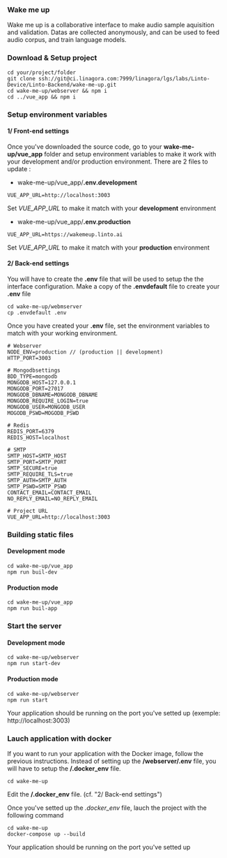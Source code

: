 ### Wake me up
Wake me up is a collaborative interface to make audio sample aquisition and validation.
Datas are collected anonymously, and can be used to feed audio corpus, and train language models.


### Download & Setup project
```
cd your/project/folder
git clone ssh://git@ci.linagora.com:7999/linagora/lgs/labs/Linto-Device/Linto-Backend/wake-me-up.git
cd wake-me-up/webserver && npm i
cd ../vue_app && npm i
```

### Setup environment variables

#### 1/ Front-end settings
Once you've downloaded the source code, go to your **wake-me-up/vue_app** folder and setup environment variables to make it work with your development and/or production environment.
There are 2 files to update :
- wake-me-up/vue_app/**.env.development**
```
VUE_APP_URL=http://localhost:3003
```
Set *VUE_APP_URL* to make it match with your **development** environment

- wake-me-up/vue_app/**.env.production**
```
VUE_APP_URL=https://wakemeup.linto.ai
```
Set *VUE_APP_URL* to make it match with your **production** environment

#### 2/ Back-end settings
You will have to create the **.env** file that will be used to setup the the interface configuration.
Make a copy of the **.envdefault** file to create your **.env** file

```
cd wake-me-up/webmserver
cp .envdefault .env
```

Once you have created your **.env** file, set the environment variables to match with your working environment.

```
# Webserver
NODE_ENV=production // (production || development)
HTTP_PORT=3003

# Mongodbsettings
BDD_TYPE=mongodb
MONGODB_HOST=127.0.0.1
MONGODB_PORT=27017
MONGODB_DBNAME=MONGODB_DBNAME
MONGODB_REQUIRE_LOGIN=true
MONGODB_USER=MONGODB_USER
MOGODB_PSWD=MOGODB_PSWD

# Redis
REDIS_PORT=6379
REDIS_HOST=localhost

# SMTP
SMTP_HOST=SMTP_HOST
SMTP_PORT=SMTP_PORT
SMTP_SECURE=true
SMTP_REQUIRE_TLS=true
SMTP_AUTH=SMTP_AUTH
SMTP_PSWD=SMTP_PSWD
CONTACT_EMAIL=CONTACT_EMAIL
NO_REPLY_EMAIL=NO_REPLY_EMAIL

# Project URL
VUE_APP_URL=http://localhost:3003
```

### Building static files
#### Development mode
```
cd wake-me-up/vue_app
npm run buil-dev
```

#### Production mode
```
cd wake-me-up/vue_app
npm run buil-app
```

### Start the server
#### Development mode
```
cd wake-me-up/webserver
npm run start-dev
```

#### Production mode
```
cd wake-me-up/webserver
npm run start
```

Your application should be running on the port you've setted up (exemple: http://localhost:3003)

### Lauch application with docker
If you want to run your application with the Docker image, follow the previous instructions.
Instead of setting up the **/webserver/.env** file, you will have to setup the **/.docker_env** file.
```
cd wake-me-up
```

Edit the **/.docker_env** file. (cf. "2/ Back-end settings")

Once you've setted up the *.docker_env* file, lauch the project with the following command
```
cd wake-me-up
docker-compose up --build
```
Your application should be running on the port you've setted up
